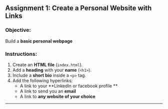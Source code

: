 ## **Assignment 1: Create a Personal Website with Links**  
### **Objective:**  
Build a **basic personal webpage**

### **Instructions:**  
1. Create an **HTML file** (`index.html`).  
2. Add a **heading** with your **name** (`<h1>`).  
3. Include a **short bio** inside a `<p>` tag.  
4. Add the following hyperlinks:  
   - A link to your **LinkedIn or facebook profile **  
   - A link to send you an **email**  
   - A link to **any website of your choice**  

---